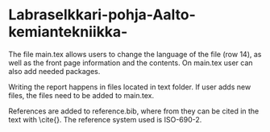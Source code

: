 # Labraselkkari-pohja-Aalto-kemiantekniikka-

The file main.tex allows users to change the language of the file (row 14), as well as the front page information and the contents. 
On main.tex user can also add needed packages. 

Writing the report happens in files located in text folder. 
If user adds new files, the files need to be added to main.tex.

References are added to reference.bib, where from they can be cited in the text with \cite{}.
The reference system used is ISO-690-2.
